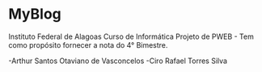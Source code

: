 # MyBlog

Instituto Federal de Alagoas
Curso de Informática
Projeto de PWEB - Tem como propósito fornecer a nota do 4° Bimestre.

-Arthur Santos Otaviano de Vasconcelos
-Ciro Rafael Torres Silva
